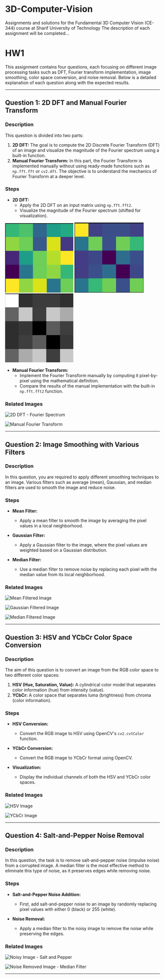 # 3D-Computer-Vision
Assignments and solutions for the Fundamental 3D Computer Vision (CE-344) course at Sharif University of Technology
The description of each assignment will be completed...

# HW1

This assignment contains four questions, each focusing on different image processing tasks such as DFT, Fourier transform implementation, image smoothing, color space conversion, and noise removal. Below is a detailed explanation of each question along with the expected results.

---

## Question 1: 2D DFT and Manual Fourier Transform

### Description
This question is divided into two parts:
1. **2D DFT:** The goal is to compute the 2D Discrete Fourier Transform (DFT) of an image and visualize the magnitude of the Fourier spectrum using a built-in function.
2. **Manual Fourier Transform:** In this part, the Fourier Transform is implemented manually without using ready-made functions such as `np.fft.fft` or `cv2.dft`. The objective is to understand the mechanics of Fourier Transform at a deeper level.

### Steps
- **2D DFT:**
  - Apply the 2D DFT on an input matrix using `np.fft.fft2`.
  - Visualize the magnitude of the Fourier spectrum (shifted for visualization).

![Input Matrix](images/hw1_matrix.png)
![Discrete Fourier Transform](images/hw1-outputmatrix.png)
![Discrete Fourier Transform - Gray Mode](images/hw1-graymodematrix.png)

- **Manual Fourier Transform:**
  - Implement the Fourier Transform manually by computing it pixel-by-pixel using the mathematical definition.
  - Compare the results of the manual implementation with the built-in `np.fft.fft2` function.

### Related Images
![2D DFT - Fourier Spectrum](images/fourier_spectrum.png)
<!-- This image shows the 2D Fourier Transform spectrum. -->
![Manual Fourier Transform](images/manual_fourier.png)
<!-- This image shows the result of the manual Fourier Transform. -->

---

## Question 2: Image Smoothing with Various Filters

### Description
In this question, you are required to apply different smoothing techniques to an image. Various filters such as average (mean), Gaussian, and median filters are used to smooth the image and reduce noise.

### Steps
- **Mean Filter:**
  - Apply a mean filter to smooth the image by averaging the pixel values in a local neighborhood.
  
- **Gaussian Filter:**
  - Apply a Gaussian filter to the image, where the pixel values are weighted based on a Gaussian distribution.
  
- **Median Filter:**
  - Use a median filter to remove noise by replacing each pixel with the median value from its local neighborhood.

### Related Images
![Mean Filtered Image](images/mean_filtered.png)
<!-- This image shows the image smoothed using the mean filter. -->
![Gaussian Filtered Image](images/gaussian_filtered.png)
<!-- This image shows the image smoothed using the Gaussian filter. -->
![Median Filtered Image](images/median_filtered.png)
<!-- This image shows the image smoothed using the median filter. -->

---

## Question 3: HSV and YCbCr Color Space Conversion

### Description
The aim of this question is to convert an image from the RGB color space to two different color spaces:
1. **HSV (Hue, Saturation, Value):** A cylindrical color model that separates color information (hue) from intensity (value).
2. **YCbCr:** A color space that separates luma (brightness) from chroma (color information).

### Steps
- **HSV Conversion:**
  - Convert the RGB image to HSV using OpenCV's `cv2.cvtColor` function.
  
- **YCbCr Conversion:**
  - Convert the RGB image to YCbCr format using OpenCV.
  
- **Visualization:**
  - Display the individual channels of both the HSV and YCbCr color spaces.

### Related Images
![HSV Image](images/hsv_image.png)
<!-- This image shows the HSV converted image. -->
![YCbCr Image](images/ycbcr_image.png)
<!-- This image shows the YCbCr converted image. -->

---

## Question 4: Salt-and-Pepper Noise Removal

### Description
In this question, the task is to remove salt-and-pepper noise (impulse noise) from a corrupted image. A median filter is the most effective method to eliminate this type of noise, as it preserves edges while removing noise.

### Steps
- **Salt-and-Pepper Noise Addition:**
  - First, add salt-and-pepper noise to an image by randomly replacing pixel values with either 0 (black) or 255 (white).
  
- **Noise Removal:**
  - Apply a median filter to the noisy image to remove the noise while preserving the edges.

### Related Images
![Noisy Image - Salt and Pepper](images/salt_pepper_noisy.png)
<!-- This image shows the image corrupted with salt-and-pepper noise. -->
![Noise Removed Image - Median Filter](images/denoised_median.png)
<!-- This image shows the result after removing salt-and-pepper noise using a median filter. -->

---
